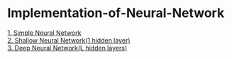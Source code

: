 # Implementation-of-Neural-Network

[1. Simple Neural Network](https://github.com/Jyotigupta0225/Implementation-of-Neural-Network/tree/master/Neural%20Network%20(Scratch)/Simple%20Neural%20Network)</br>
[2. Shallow Neural Network(1 hidden layer)](https://github.com/Jyotigupta0225/Implementation-of-Neural-Network/tree/master/Neural%20Network%20(Scratch)/Shallow%20Neural%20Network(1%20hidden%20layer))</br>
[3. Deep Neural Network(L hidden layers)](https://github.com/Jyotigupta0225/Implementation-of-Neural-Network/tree/master/Neural%20Network%20(Scratch)/Deep%20Neural%20Network(L%20hidden%20layers))</br>
